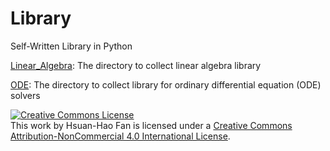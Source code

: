 # Library
Self-Written Library in Python

[Linear_Algebra](https://github.com/hsuanhao/Library/tree/master/Linear_Algebra): The directory to collect linear algebra library

[ODE](https://github.com/hsuanhao/Library/tree/master/ODE): The directory to collect library for ordinary differential equation (ODE) solvers


<a rel="license" href="http://creativecommons.org/licenses/by-nc/4.0/"><img alt="Creative Commons License" style="border-width:0" src="https://i.creativecommons.org/l/by-nc/4.0/88x31.png" /></a><br />This work by <span xmlns:cc="http://creativecommons.org/ns#" property="cc:attributionName">Hsuan-Hao Fan</span> is licensed under a <a rel="license" href="http://creativecommons.org/licenses/by-nc/4.0/">Creative Commons Attribution-NonCommercial 4.0 International License</a>.
